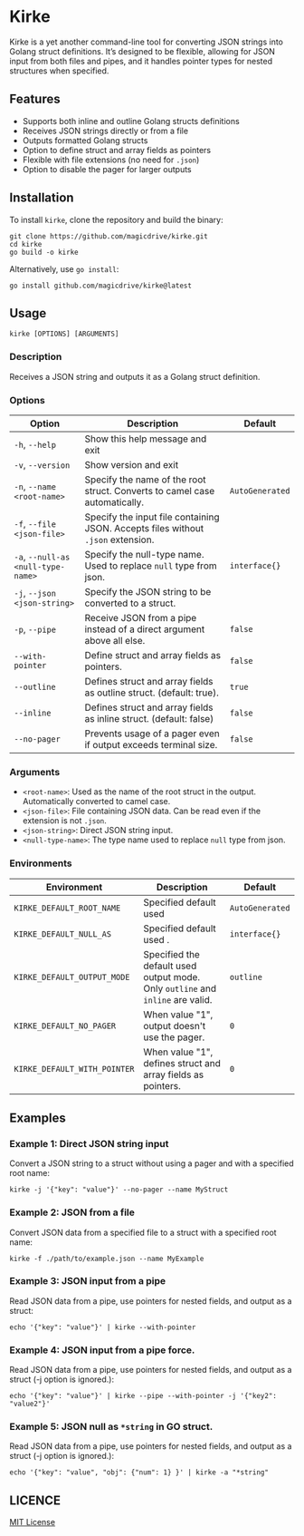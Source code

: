 Kirke
=====

Kirke is a yet another command-line tool for converting JSON strings into Golang struct definitions. It’s designed to be flexible, allowing for JSON input from both files and pipes, and it handles pointer types for nested structures when specified.

Features
--------

* Supports both inline and outline Golang structs definitions
* Receives JSON strings directly or from a file
* Outputs formatted Golang structs
* Option to define struct and array fields as pointers
* Flexible with file extensions (no need for `.json`)
* Option to disable the pager for larger outputs

Installation
------------

To install `kirke`, clone the repository and build the binary:

    git clone https://github.com/magicdrive/kirke.git
    cd kirke
    go build -o kirke

Alternatively, use `go install`:

    go install github.com/magicdrive/kirke@latest

Usage
-----

    kirke [OPTIONS] [ARGUMENTS]

### Description

Receives a JSON string and outputs it as a Golang struct definition.

### Options

Option                             | Description                                                                      | Default
--------------------------------   | -------------------------------------------------------------------------------- | ---------------
`-h`, `--help`                     | Show this help message and exit                                                  |
`-v`, `--version`                  | Show version and exit                                                            |
`-n`, `--name <root-name>`         | Specify the name of the root struct. Converts to camel case automatically.       | `AutoGenerated`
`-f`, `--file <json-file>`         | Specify the input file containing JSON. Accepts files without `.json` extension. |
`-a`, `--null-as <null-type-name>` | Specify the null-type name. Used to replace `null` type from json.               | `interface{}`
`-j`, `--json <json-string>`       | Specify the JSON string to be converted to a struct.                             |
`-p`, `--pipe`                     | Receive JSON from a pipe instead of a direct argument above all else.            | `false`
`--with-pointer`                   | Define struct and array fields as pointers.                                      | `false`
`--outline`                        | Defines struct and array fields as outline struct. (default: true).              | `true`
`--inline`                         | Defines struct and array fields as inline struct. (default: false)               | `false`
`--no-pager`                       | Prevents usage of a pager even if output exceeds terminal size.                  | `false`

### Arguments

* `<root-name>`: Used as the name of the root struct in the output. Automatically converted to camel case.
* `<json-file>`: File containing JSON data. Can be read even if the extension is not `.json`.
* `<json-string>`: Direct JSON string input.
* `<null-type-name>`: The type name used to replace `null` type from json.

### Environments

Environment                        | Description                                                                      | Default
--------------------------------   | -------------------------------------------------------------------------------- | ---------------
`KIRKE_DEFAULT_ROOT_NAME`          | Specified default used <root-name>                                               | `AutoGenerated`
`KIRKE_DEFAULT_NULL_AS`            | Specified default used <null-type-name>.                                         | `interface{}`
`KIRKE_DEFAULT_OUTPUT_MODE`        | Specified the default used output mode. Only `outline` and `inline` are valid.   | `outline`
`KIRKE_DEFAULT_NO_PAGER`           | When value "1", output doesn't use the pager.                                    | `0`
`KIRKE_DEFAULT_WITH_POINTER`       | When value "1", defines struct and array fields as pointers.                     | `0`

Examples
--------

### Example 1: Direct JSON string input

Convert a JSON string to a struct without using a pager and with a specified root name:

    kirke -j '{"key": "value"}' --no-pager --name MyStruct

### Example 2: JSON from a file

Convert JSON data from a specified file to a struct with a specified root name:

    kirke -f ./path/to/example.json --name MyExample

### Example 3: JSON input from a pipe

Read JSON data from a pipe, use pointers for nested fields, and output as a struct:

    echo '{"key": "value"}' | kirke --with-pointer

### Example 4: JSON input from a pipe force.

Read JSON data from a pipe, use pointers for nested fields, and output as a struct (-j option is ignored.):

    echo '{"key": "value"}' | kirke --pipe --with-pointer -j '{"key2": "value2"}'

### Example 5: JSON null as `*string` in GO struct.

Read JSON data from a pipe, use pointers for nested fields, and output as a struct (-j option is ignored.):

    echo '{"key": "value", "obj": {"num": 1} }' | kirke -a "*string"

LICENCE
-----

[MIT License](https://github.com/magicdrive/kirke/LICENCE)
